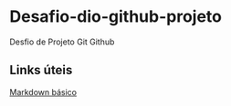 # Desafio-dio-github-projeto
Desfio de Projeto Git Github
## Links úteis
[Markdown básico](https://www.markdownguide.org/basic-syntax/)
